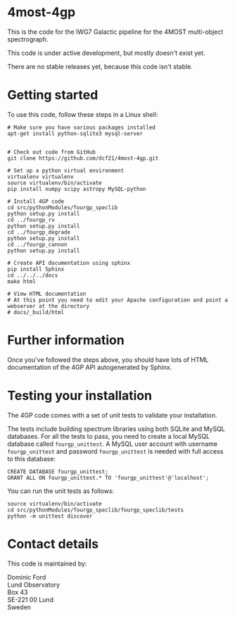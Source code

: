 # 4most-4gp
This is the code for the IWG7 Galactic pipeline for the 4MOST multi-object spectrograph.

This code is under active development, but mostly doesn't exist yet.

There are no stable releases yet, because this code isn't stable.

# Getting started

To use this code, follow these steps in a Linux shell:

```
# Make sure you have various packages installed
apt-get install python-sqlite3 mysql-server
 

# Check out code from GitHub
git clone https://github.com/dcf21/4most-4gp.git
 
# Set up a python virtual environment
virtualenv virtualenv
source virtualenv/bin/activate
pip install numpy scipy astropy MySQL-python

# Install 4GP code
cd src/pythonModules/fourgp_speclib
python setup.py install
cd ../fourgp_rv
python setup.py install
cd ../fourgp_degrade
python setup.py install
cd ../fourgp_cannon
python setup.py install
 
# Create API documentation using sphinx
pip install Sphinx
cd ../../../docs
make html
 
# View HTML documentation
# At this point you need to edit your Apache configuration and point a webserver at the directory
# docs/_build/html
```

# Further information

Once you've followed the steps above, you should have lots of HTML documentation of the 4GP API autogenerated by Sphinx.

# Testing your installation

The 4GP code comes with a set of unit tests to validate your installation.

The tests include building spectrum libraries using both SQLite and MySQL databases. For all the tests to pass, you need to create a local MySQL database called ```fourgp_unittest```. A MySQL user account with username ```fourgp_unittest``` and password ```fourgp_unittest``` is needed with full access to this database:
 
```
CREATE DATABASE fourgp_unittest;
GRANT ALL ON fourgp_unittest.* TO 'fourgp_unittest'@'localhost';
```

You can run the unit tests as follows:

```
source virtualenv/bin/activate
cd src/pythonModules/fourgp_speclib/fourgp_speclib/tests
python -m unittest discover
```

# Contact details
This code is maintained by:

Dominic Ford  
Lund Observatory  
Box 43  
SE-221 00 Lund  
Sweden
